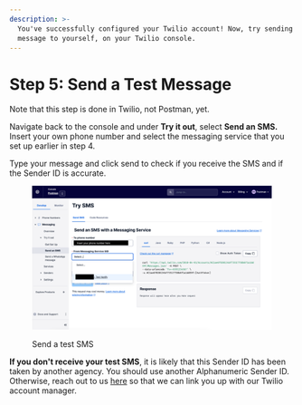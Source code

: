 ```yaml
---
description: >-
  You've successfully configured your Twilio account! Now, try sending a test
  message to yourself, on your Twilio console.
---
```


# Step 5: Send a Test Message

Note that this step is done in Twilio, not Postman, yet.

Navigate back to the console and under **Try it out**, select **Send an SMS.** Insert your own phone number and select the messaging service that you set up earlier in step 4.

Type your message and click send to check if you receive the SMS and if the Sender ID is accurate.

<figure><img src="../../.gitbook/assets/image (7).png" alt=""><figcaption><p>Send a test SMS</p></figcaption></figure>

**If you don't receive your test SMS**, it is likely that this Sender ID has been taken by another agency. You should use another Alphanumeric Sender ID. Otherwise, reach out to us [here](../../contact-us.md) so that we can link you up with our Twilio account manager.
